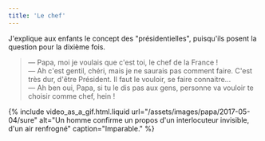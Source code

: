 ```yaml
---
title: 'Le chef'
---
```


J'explique aux enfants le concept des "présidentielles", puisqu'ils posent la
question pour la dixième fois.

<!-- more -->

> — Papa, moi je voulais que c'est toi, le chef de la France !  
> — Ah c'est gentil, chéri, mais je ne saurais pas comment faire. C'est très
> dur, d'être Président. Il faut le vouloir, se faire connaitre…  
> — Ah ben oui, Papa, si tu le dis pas aux gens, personne va vouloir te choisir
> comme chef, hein !

{% include video_as_a_gif.html.liquid
url="/assets/images/papa/2017-05-04/sure"
alt="Un homme confirme un propos d'un interlocuteur invisible, d'un air renfrogné"
caption="Imparable."
%}
